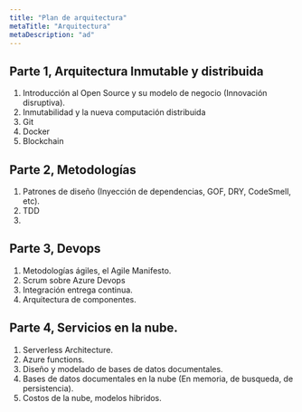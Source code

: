 ```yaml
---
title: "Plan de arquitectura"
metaTitle: "Arquitectura"
metaDescription: "ad"
---
```



## Parte 1, Arquitectura Inmutable y distribuida
1. Introducción al Open Source y su modelo de negocio (Innovación disruptiva).
2. Inmutabilidad y la nueva computación distribuida
3. Git
4. Docker
5. Blockchain

## Parte 2, Metodologías
1. Patrones de diseño (Inyección de dependencias, GOF, DRY, CodeSmell, etc).
2. TDD
3. 



## Parte 3, Devops
1. Metodologías ágiles, el Agile Manifesto.
2. Scrum sobre Azure Devops
3. Integración entrega continua.
4. Arquitectura de componentes.

## Parte 4, Servicios en la nube.
1. Serverless Architecture.
2. Azure functions.
3. Diseño y modelado de bases de datos documentales.
4. Bases de datos documentales en la nube (En memoria, de busqueda, de persistencia).
5. Costos de la nube, modelos hibridos.

